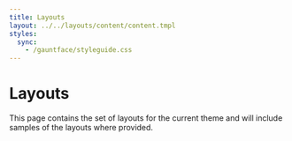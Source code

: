 ```yaml
---
title: Layouts
layout: ../../layouts/content/content.tmpl
styles:
  sync:
    - /gauntface/styleguide.css
---
```


# Layouts

This page contains the set of layouts for the current theme
and will include samples of the layouts where provided.
